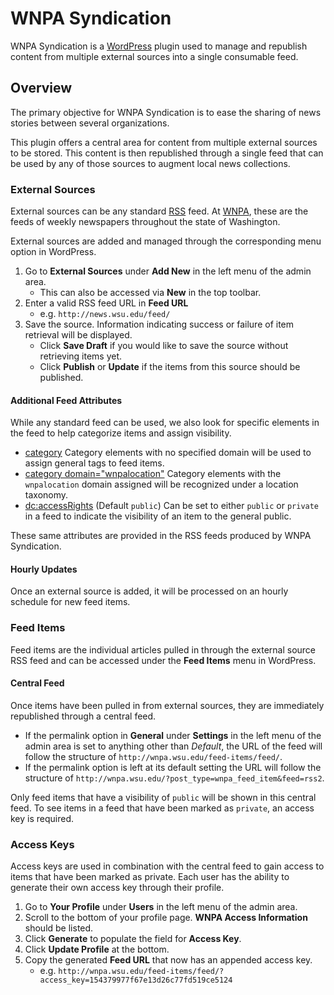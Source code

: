 # WNPA Syndication

WNPA Syndication is a [WordPress](http://wordpress.org) plugin used to manage and republish content from multiple external sources into a single consumable feed.

## Overview

The primary objective for WNPA Syndication is to ease the sharing of news stories between several organizations.

This plugin offers a central area for content from multiple external sources to be stored. This content is then republished through a single feed that can be used by any of those sources to augment local news collections.

### External Sources

External sources can be any standard [RSS](http://cyber.law.harvard.edu/rss/rss.html) feed. At [WNPA](http://www.wnpa.com/), these are the feeds of weekly newspapers throughout the state of Washington.

External sources are added and managed through the corresponding menu option in WordPress.

1. Go to **External Sources** under **Add New** in the left menu of the admin area.
    * This can also be accessed via **New** in the top toolbar.
1. Enter a valid RSS feed URL in **Feed URL**
    * e.g. `http://news.wsu.edu/feed/`
1. Save the source. Information indicating success or failure of item retrieval will be displayed.
    * Click **Save Draft** if you would like to save the source without retrieving items yet.
    * Click **Publish** or **Update** if the items from this source should be published.

#### Additional Feed Attributes

While any standard feed can be used, we also look for specific elements in the feed to help categorize items and assign visibility.

* [category](http://cyber.law.harvard.edu/rss/rss.html#ltcategorygtSubelementOfLtitemgt) Category elements with no specified domain will be used to assign general tags to feed items.
* [category domain="wnpalocation"](http://cyber.law.harvard.edu/rss/rss.html#ltcategorygtSubelementOfLtitemgt)  Category elements with the `wnpalocation` domain assigned will be recognized under a location taxonomy.
* [dc:accessRights](http://purl.org/dc/terms/accessRights) (Default `public`) Can be set to either `public` or `private` in a feed to indicate the visibility of an item to the general public.

These same attributes are provided in the RSS feeds produced by WNPA Syndication.

#### Hourly Updates

Once an external source is added, it will be processed on an hourly schedule for new feed items.

### Feed Items

Feed items are the individual articles pulled in through the external source RSS feed and can be accessed under the **Feed Items** menu in WordPress.

#### Central Feed

Once items have been pulled in from external sources, they are immediately republished through a central feed.

* If the permalink option in **General** under **Settings** in the left menu of the admin area is set to anything other than *Default*, the URL of the feed will follow the structure of `http://wnpa.wsu.edu/feed-items/feed/`.
* If the permalink option is left at its default setting the URL will follow the structure of `http://wnpa.wsu.edu/?post_type=wnpa_feed_item&feed=rss2`.

Only feed items that have a visibility of `public` will be shown in this central feed. To see items in a feed that have been marked as `private`, an access key is required.

### Access Keys

Access keys are used in combination with the central feed to gain access to items that have been marked as private. Each user has the ability to generate their own access key through their profile.

1. Go to **Your Profile** under **Users** in the left menu of the admin area.
1. Scroll to the bottom of your profile page. **WNPA Access Information** should be listed.
1. Click **Generate** to populate the field for **Access Key**.
1. Click **Update Profile** at the bottom.
1. Copy the generated **Feed URL** that now has an appended access key.
    * e.g. `http://wnpa.wsu.edu/feed-items/feed/?access_key=154379977f67e13d26c77fd519ce5124`